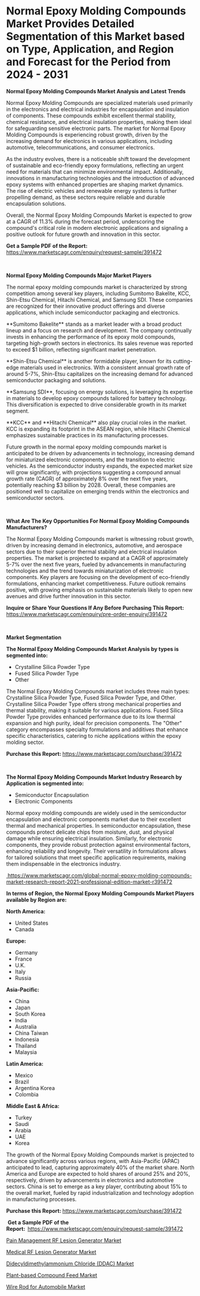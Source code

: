 <p><h1>Normal Epoxy Molding Compounds Market Provides Detailed Segmentation of this Market based on Type, Application, and Region and Forecast for the Period from 2024 - 2031</h1></p><p><strong>Normal Epoxy Molding Compounds Market Analysis and Latest Trends</strong></p>
<p><p>Normal Epoxy Molding Compounds are specialized materials used primarily in the electronics and electrical industries for encapsulation and insulation of components. These compounds exhibit excellent thermal stability, chemical resistance, and electrical insulation properties, making them ideal for safeguarding sensitive electronic parts. The market for Normal Epoxy Molding Compounds is experiencing robust growth, driven by the increasing demand for electronics in various applications, including automotive, telecommunications, and consumer electronics.</p><p>As the industry evolves, there is a noticeable shift toward the development of sustainable and eco-friendly epoxy formulations, reflecting an urgent need for materials that can minimize environmental impact. Additionally, innovations in manufacturing technologies and the introduction of advanced epoxy systems with enhanced properties are shaping market dynamics. The rise of electric vehicles and renewable energy systems is further propelling demand, as these sectors require reliable and durable encapsulation solutions.</p><p>Overall, the Normal Epoxy Molding Compounds Market is expected to grow at a CAGR of 11.3% during the forecast period, underscoring the compound's critical role in modern electronic applications and signaling a positive outlook for future growth and innovation in this sector.</p></p>
<p><strong>Get a Sample PDF of the Report:&nbsp;</strong> <a href="https://www.marketscagr.com/enquiry/request-sample/391472?utm_campaign=1684&utm_medium=2&utm_source=Github&utm_content=ia&utm_term=26102024&utm_id=normal-epoxy-molding-compounds">https://www.marketscagr.com/enquiry/request-sample/391472</a></p>
<p>&nbsp;</p>
<p><strong>Normal Epoxy Molding Compounds Major Market Players</strong></p>
<p><p>The normal epoxy molding compounds market is characterized by strong competition among several key players, including Sumitomo Bakelite, KCC, Shin-Etsu Chemical, Hitachi Chemical, and Samsung SDI. These companies are recognized for their innovative product offerings and diverse applications, which include semiconductor packaging and electronics.</p><p>**Sumitomo Bakelite** stands as a market leader with a broad product lineup and a focus on research and development. The company continually invests in enhancing the performance of its epoxy mold compounds, targeting high-growth sectors in electronics. Its sales revenue was reported to exceed $1 billion, reflecting significant market penetration.</p><p>**Shin-Etsu Chemical** is another formidable player, known for its cutting-edge materials used in electronics. With a consistent annual growth rate of around 5-7%, Shin-Etsu capitalizes on the increasing demand for advanced semiconductor packaging and solutions.</p><p>**Samsung SDI**, focusing on energy solutions, is leveraging its expertise in materials to develop epoxy compounds tailored for battery technology. This diversification is expected to drive considerable growth in its market segment.</p><p>**KCC** and **Hitachi Chemical** also play crucial roles in the market. KCC is expanding its footprint in the ASEAN region, while Hitachi Chemical emphasizes sustainable practices in its manufacturing processes.</p><p>Future growth in the normal epoxy molding compounds market is anticipated to be driven by advancements in technology, increasing demand for miniaturized electronic components, and the transition to electric vehicles. As the semiconductor industry expands, the expected market size will grow significantly, with projections suggesting a compound annual growth rate (CAGR) of approximately 8% over the next five years, potentially reaching $3 billion by 2028. Overall, these companies are positioned well to capitalize on emerging trends within the electronics and semiconductor sectors.</p></p>
<p>&nbsp;</p>
<p><strong>What Are The Key Opportunities For Normal Epoxy Molding Compounds Manufacturers?</strong></p>
<p><p>The Normal Epoxy Molding Compounds market is witnessing robust growth, driven by increasing demand in electronics, automotive, and aerospace sectors due to their superior thermal stability and electrical insulation properties. The market is projected to expand at a CAGR of approximately 5-7% over the next five years, fueled by advancements in manufacturing technologies and the trend towards miniaturization of electronic components. Key players are focusing on the development of eco-friendly formulations, enhancing market competitiveness. Future outlook remains positive, with growing emphasis on sustainable materials likely to open new avenues and drive further innovation in this sector.</p></p>
<p><strong>Inquire or Share Your Questions If Any Before Purchasing This Report:</strong> <a href="https://www.marketscagr.com/enquiry/pre-order-enquiry/391472?utm_campaign=1684&utm_medium=2&utm_source=Github&utm_content=ia&utm_term=26102024&utm_id=normal-epoxy-molding-compounds">https://www.marketscagr.com/enquiry/pre-order-enquiry/391472</a></p>
<p>&nbsp;</p>
<p><strong>Market Segmentation</strong></p>
<p><strong>The Normal Epoxy Molding Compounds Market Analysis by types is segmented into:</strong></p>
<p><ul><li>Crystalline Silica Powder Type</li><li>Fused Silica Powder Type</li><li>Other</li></ul></p>
<p><p>The Normal Epoxy Molding Compounds market includes three main types: Crystalline Silica Powder Type, Fused Silica Powder Type, and Other. Crystalline Silica Powder Type offers strong mechanical properties and thermal stability, making it suitable for various applications. Fused Silica Powder Type provides enhanced performance due to its low thermal expansion and high purity, ideal for precision components. The "Other" category encompasses specialty formulations and additives that enhance specific characteristics, catering to niche applications within the epoxy molding sector.</p></p>
<p><strong>Purchase this Report:&nbsp;</strong><a href="https://www.marketscagr.com/purchase/391472?utm_campaign=1684&utm_medium=2&utm_source=Github&utm_content=ia&utm_term=26102024&utm_id=normal-epoxy-molding-compounds">https://www.marketscagr.com/purchase/391472</a></p>
<p>&nbsp;</p>
<p><strong>The Normal Epoxy Molding Compounds Market Industry Research by Application is segmented into:</strong></p>
<p><ul><li>Semiconductor Encapsulation</li><li>Electronic Components</li></ul></p>
<p><p>Normal epoxy molding compounds are widely used in the semiconductor encapsulation and electronic components market due to their excellent thermal and mechanical properties. In semiconductor encapsulation, these compounds protect delicate chips from moisture, dust, and physical damage while ensuring electrical insulation. Similarly, for electronic components, they provide robust protection against environmental factors, enhancing reliability and longevity. Their versatility in formulations allows for tailored solutions that meet specific application requirements, making them indispensable in the electronics industry.</p></p>
<p><a href="https://www.marketscagr.com/global-normal-epoxy-molding-compounds-market-research-report-2021-professional-edition-market-r391472?utm_campaign=1684&utm_medium=2&utm_source=Github&utm_content=ia&utm_term=26102024&utm_id=normal-epoxy-molding-compounds">&nbsp;https://www.marketscagr.com/global-normal-epoxy-molding-compounds-market-research-report-2021-professional-edition-market-r391472</a></p>
<p><strong>In terms of Region, the Normal Epoxy Molding Compounds Market Players available by Region are:</strong></p>
<p>
    <p> <strong> North America: </strong>
        <ul>
            <li>United States</li>
            <li>Canada</li>
        </ul>
        </p> 
    <p> <strong> Europe: </strong>
        <ul>
            <li>Germany</li>
            <li>France</li>
            <li>U.K.</li>
            <li>Italy</li>
            <li>Russia</li>
        </ul>
        </p> 
    <p> <strong> Asia-Pacific: </strong>
        <ul>
            <li>China</li>
            <li>Japan</li>
            <li>South Korea</li>
            <li>India</li>
            <li>Australia</li>
            <li>China Taiwan</li>
            <li>Indonesia</li>
            <li>Thailand</li>
            <li>Malaysia</li>
        </ul>
        </p> 
    <p> <strong> Latin America: </strong>
        <ul>
            <li>Mexico</li>
            <li>Brazil</li>
            <li>Argentina Korea</li>
            <li>Colombia</li>
        </ul>
        </p> 
    <p> <strong> Middle East & Africa: </strong>
        <ul>
            <li>Turkey</li>
            <li>Saudi</li>
            <li>Arabia</li>
            <li>UAE</li>
            <li>Korea</li>
        </ul>
    </p>
    </p>
<p><p>The growth of the Normal Epoxy Molding Compounds market is projected to advance significantly across various regions, with Asia-Pacific (APAC) anticipated to lead, capturing approximately 40% of the market share. North America and Europe are expected to hold shares of around 25% and 20%, respectively, driven by advancements in electronics and automotive sectors. China is set to emerge as a key player, contributing about 15% to the overall market, fueled by rapid industrialization and technology adoption in manufacturing processes.</p></p>
<p><strong>Purchase this Report: </strong><a href="https://www.marketscagr.com/purchase/391472?utm_campaign=1684&utm_medium=2&utm_source=Github&utm_content=ia&utm_term=26102024&utm_id=normal-epoxy-molding-compounds">https://www.marketscagr.com/purchase/391472</a></p>
<p>&nbsp;<strong>Get a Sample PDF of the Report:&nbsp;&nbsp;</strong><a href="https://www.marketscagr.com/enquiry/request-sample/391472?utm_campaign=1684&utm_medium=2&utm_source=Github&utm_content=ia&utm_term=26102024&utm_id=normal-epoxy-molding-compounds">https://www.marketscagr.com/enquiry/request-sample/391472</a></p>
<p><strong></strong></p>
<p><p><a href="https://www.linkedin.com/pulse/pain-management-rf-lesion-generator-market-outlook-share-analysis-aeoef?utm_campaign=1684&utm_medium=2&utm_source=Github&utm_content=ia&utm_term=26102024&utm_id=normal-epoxy-molding-compounds">Pain Management RF Lesion Generator Market</a></p><p><a href="https://www.linkedin.com/pulse/medical-rf-lesion-generator-value-chain-analysis-from-raw-materials-nv8kf?utm_campaign=1684&utm_medium=2&utm_source=Github&utm_content=ia&utm_term=26102024&utm_id=normal-epoxy-molding-compounds">Medical RF Lesion Generator Market</a></p><p><a href="https://github.com/gailasejs/Market-Research-Report-List-1/blob/main/didecyldimethylammonium-chloride-ddac-market.md?utm_campaign=1684&utm_medium=2&utm_source=Github&utm_content=ia&utm_term=26102024&utm_id=normal-epoxy-molding-compounds">Didecyldimethylammonium Chloride (DDAC) Market</a></p><p><a href="https://www.linkedin.com/pulse/analyzing-global-plant-based-compound-feed-market-growth-fiocf?utm_campaign=1684&utm_medium=2&utm_source=Github&utm_content=ia&utm_term=26102024&utm_id=normal-epoxy-molding-compounds">Plant-based Compound Feed Market</a></p><p><a href="https://www.linkedin.com/pulse/global-wire-rod-automobile-market-trends-analysis-future-growth-9froc?utm_campaign=1684&utm_medium=2&utm_source=Github&utm_content=ia&utm_term=26102024&utm_id=normal-epoxy-molding-compounds">Wire Rod for Automobile Market</a></p></p>